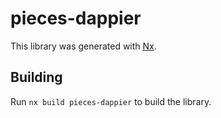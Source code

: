 # pieces-dappier

This library was generated with [Nx](https://nx.dev).

## Building

Run `nx build pieces-dappier` to build the library.
